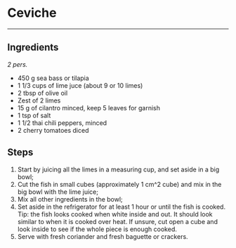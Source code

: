 # Ceviche

---

## Ingredients  

*2 pers.*

- 450 g sea bass or tilapia
- 1 1/3 cups of lime juce (about 9 or 10 limes)
- 2 tbsp of olive oil
- Zest of 2 limes
- 15 g of cilantro minced, keep 5 leaves for garnish
- 1 tsp of salt
- 1 1/2 thai chili peppers, minced
- 2 cherry tomatoes diced

## Steps

1. Start by juicing all the limes in a measuring cup, and set aside in a big bowl;
2. Cut the fish in small cubes (approximately 1 cm^2 cube) and mix in the big bowl with the lime juice;
3. Mix all other ingredients in the bowl;
4. Set aside in the refrigerator for at least 1 hour or until the fish is cooked. Tip: the fish looks cooked when white inside and out. It should look similar to when it is cooked over heat. If unsure, cut open a cube and look inside to see if the whole piece is enough cooked.
5. Serve with fresh coriander and fresh baguette or crackers.
